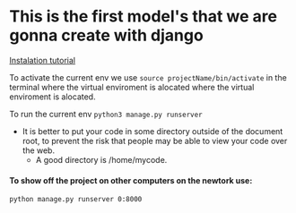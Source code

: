 # This is the first model's that we are gonna create with django

[Instalation tutorial](https://nextgentips.com/2022/01/22/how-to-install-python-django-on-ubuntu-20-04/)

To activate the current env we use `source projectName/bin/activate` in the terminal where the virtual enviroment is alocated where the virtual enviroment is alocated.

To run the current env
`python3 manage.py runserver`


* It is better to put your code in some directory outside of the document root, to prevent the risk that people may be able to view your code over the web.
  - A good directory is /home/mycode.


#### To show off the project on other computers on the newtork use:

```sh
python manage.py runserver 0:8000
```
